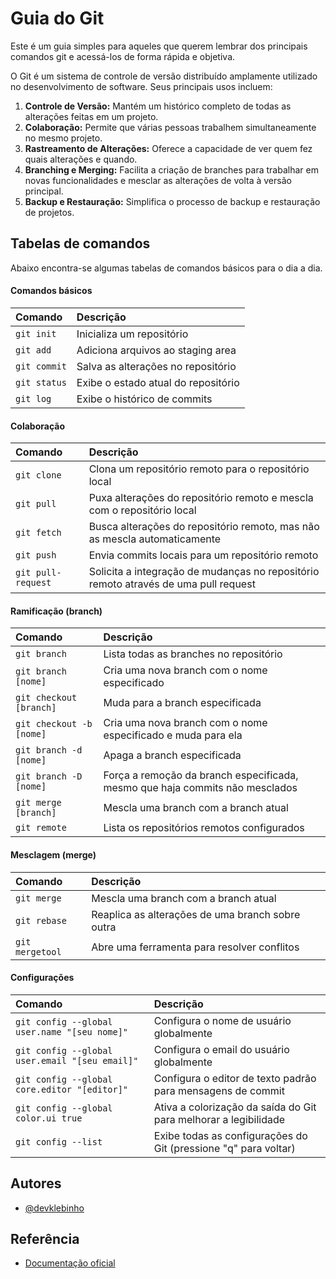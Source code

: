 
# Guia do Git

Este é um guia simples para aqueles que querem lembrar dos principais comandos git e acessá-los de forma rápida e objetiva.

O Git é um sistema de controle de versão distribuído amplamente utilizado no desenvolvimento de software. Seus principais usos incluem:

1. **Controle de Versão:** Mantém um histórico completo de todas as alterações feitas em um projeto.
2. **Colaboração:** Permite que várias pessoas trabalhem simultaneamente no mesmo projeto.
3. **Rastreamento de Alterações:** Oferece a capacidade de ver quem fez quais alterações e quando.
4. **Branching e Merging:** Facilita a criação de branches para trabalhar em novas funcionalidades e mesclar as alterações de volta à versão principal.
5. **Backup e Restauração:** Simplifica o processo de backup e restauração de projetos.


## Tabelas de comandos

Abaixo encontra-se algumas tabelas de comandos básicos para o dia a dia.

#### Comandos básicos

| Comando      | Descrição                           | 
| :----------- | :---------------------------------- | 
| `git init`   | Inicializa um repositório           | 
| `git add`    | Adiciona arquivos ao staging area   | 
| `git commit` | Salva as alterações no repositório  | 
| `git status` | Exibe o estado atual do repositório | 
| `git log`    | Exibe o histórico de commits        |


#### Colaboração

| Comando               | Descrição                                          | 
| :-------------------- | :------------------------------------------------- | 
| `git clone`           | Clona um repositório remoto para o repositório local | 
| `git pull`    | Puxa alterações do repositório remoto e mescla com o repositório local  | 
| `git fetch`   | Busca alterações do repositório remoto, mas não as mescla automaticamente  | 
| `git push`            | Envia commits locais para um repositório remoto  | 
| `git pull-request`    | Solicita a integração de mudanças no repositório remoto através de uma pull request |

#### Ramificação (branch)

| Comando                           | Descrição                                                 | 
| :-------------------------------- | :-------------------------------------------------------- | 
| `git branch`                      | Lista todas as branches no repositório                    | 
| `git branch [nome]`               | Cria uma nova branch com o nome especificado              | 
| `git checkout [branch]`           | Muda para a branch especificada                           | 
| `git checkout -b [nome]`          | Cria uma nova branch com o nome especificado e muda para ela |
| `git branch -d [nome]`            | Apaga a branch especificada                               |
| `git branch -D [nome]`            | Força a remoção da branch especificada, mesmo que haja commits não mesclados  |
| `git merge [branch]`              | Mescla uma branch com a branch atual                      | 
| `git remote`                      | Lista os repositórios remotos configurados                | 

#### Mesclagem (merge)

| Comando           | Descrição                                        | 
| :---------------- | :----------------------------------------------- | 
| `git merge`      | Mescla uma branch com a branch atual            | 
| `git rebase`     | Reaplica as alterações de uma branch sobre outra| 
| `git mergetool`  | Abre uma ferramenta para resolver conflitos     | 


#### Configurações

| Comando                       | Descrição                                             | 
| :---------------------------- | :---------------------------------------------------- | 
| `git config --global user.name "[seu nome]"` | Configura o nome de usuário globalmente |
| `git config --global user.email "[seu email]"` | Configura o email do usuário globalmente |
| `git config --global core.editor "[editor]"` | Configura o editor de texto padrão para mensagens de commit |
| `git config --global color.ui true` | Ativa a colorização da saída do Git para melhorar a legibilidade |
| `git config --list` | Exibe todas as configurações do Git (pressione "q" para voltar) |

## Autores

- [@devklebinho](https://www.github.com/devklebinho)


## Referência

- [Documentação oficial](https://git-scm.com/doc)